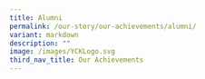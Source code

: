 ```yaml
---
title: Alumni
permalink: /our-story/our-achievements/alumni/
variant: markdown
description: ""
image: /images/YCKLogo.svg
third_nav_title: Our Achievements
---
```

